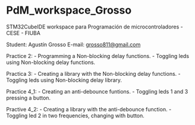 # PdM_workspace_Grosso
STM32CubeIDE workspace para Programación de microcontroladores - CESE - FIUBA

Student: Agustín Grosso
E-mail: grosso811@gmail.com

Practice 2:
	- Programming a Non-blocking delay functions.
	- Toggling leds using Non-blocking delay functions.

Practica 3:
	- Creating a library with the Non-blocking delay functions.
	- Toggling leds using Non-blocking delay library.

Practice 4_1:
	- Creating an anti-debounce funtions.
	- Toggling leds 1 and 3 pressing a button.

Practive 4_2:
	- Creating a library with the anti-debounce function.
	- Toggling led 2 in two frequencies, changing with button.

